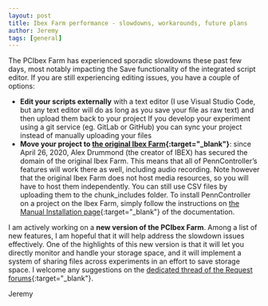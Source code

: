 ```yaml
---
layout: post
title: Ibex Farm performance - slowdowns, workarounds, future plans
author: Jeremy
tags: [general]
---
```


The PCIbex Farm has experienced sporadic slowdowns these past few days, most notably impacting the Save functionality of the integrated script editor. If you are still experiencing editing issues, you have a couple of options:

+ **Edit your scripts externally** with a text editor (I use Visual Studio Code, but any text editor will do as long as you save your file as raw text) and then upload them back to your project
If you develop your experiment using a git service (eg. GitLab or GitHub) you can sync your project instead of manually uploading your files
+ **Move your project to [the original Ibex Farm](https://spellout.net/ibexfarm/){:target="_blank"}**: since April 26, 2020, Alex Drummond (the creator of IBEX) has secured the domain of the original Ibex Farm. This means that all of PennController’s features will work there as well, including audio recording. Note however that the original Ibex Farm does not host media resources, so you will have to host them independently. You can still use CSV files by uploading them to the chunk_includes folder.
To install PennController on a project on the Ibex Farm, simply follow the instructions on [the Manual Installation page](https://www.pcibex.net/wiki/installation/){:target="_blank"} of the documentation.

I am actively working on a **new version of the PCIbex Farm**. Among a list of new features, I am hopeful that it will help address the slowdown issues effectively. One of the highlights of this new version is that it will let you directly monitor and handle your storage space, and it will implement a system of sharing files across experiments in an effort to save storage space. I welcome any suggestions on the [dedicated thread of the Request forums](https://www.pcibex.net/forums/topic/new-pcibex-farm/){:target="_blank"}.

Jeremy
